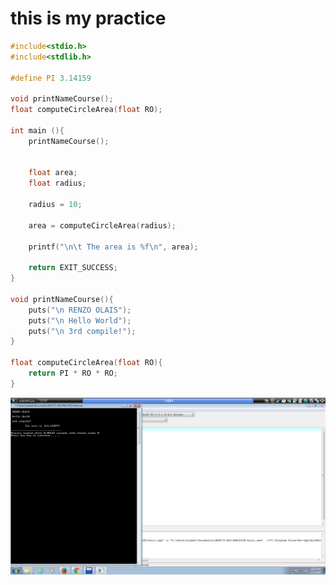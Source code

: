 # this is my practice

```c
#include<stdio.h>
#include<stdlib.h>

#define PI 3.14159

void printNameCourse();
float computeCircleArea(float RO);

int main (){
	printNameCourse();
	
	
	float area;
	float radius;
	
	radius = 10;
	
	area = computeCircleArea(radius);
	
	printf("\n\t The area is %f\n", area);
	
	return EXIT_SUCCESS;
}

void printNameCourse(){
	puts("\n RENZO OLAIS");
	puts("\n Hello World");
	puts("\n 3rd compile!");
}

float computeCircleArea(float RO){
	return PI * RO * RO;
}
```

![screenshot](https://github.com/angelorenzo/LBYEC72-Practice/blob/master/hello.png)
